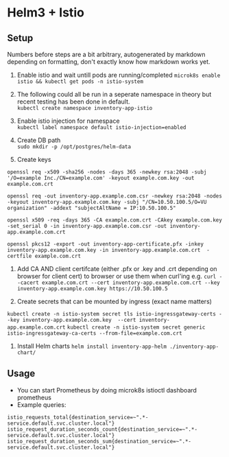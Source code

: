 # Helm3 + Istio

## Setup

Numbers before steps are a bit arbitrary, autogenerated by markdown depending on formatting, don't exactly know how markdown works yet.

1. Enable istio and wait untill pods are running/completed
`microk8s enable istio && kubectl get pods -n istio-system`

1. The following could all be run in a seperate namespace in theory but recent testing has been done in default.  
`kubectl create namespace inventory-app-istio`

1. Enable istio injection for namespace  
`kubectl label namespace default istio-injection=enabled`

1. Create DB path  
`sudo mkdir -p /opt/postgres/helm-data`

1. Create keys
```
openssl req -x509 -sha256 -nodes -days 365 -newkey rsa:2048 -subj '/O=example Inc./CN=example.com' -keyout example.com.key -out example.com.crt

openssl req -out inventory-app.example.com.csr -newkey rsa:2048 -nodes -keyout inventory-app.example.com.key -subj "/CN=10.50.100.5/O=VU organization" -addext "subjectAltName = IP:10.50.100.5"

openssl x509 -req -days 365 -CA example.com.crt -CAkey example.com.key -set_serial 0 -in inventory-app.example.com.csr -out inventory-app.example.com.crt

openssl pkcs12 -export -out inventory-app-certificate.pfx -inkey inventory-app.example.com.key -in inventory-app.example.com.crt  -certfile example.com.crt
```

1. Add CA AND client certifcate (either .pfx or .key and .crt depending on browser for client cert) to browser or use them when curl'ing e.g.
`curl --cacert example.com.crt --cert inventory-app.example.com.crt --key inventory-app.example.com.key https://10.50.100.5`

1. Create secrets that can be mounted by ingress (exact name matters)

`kubectl create -n istio-system secret tls istio-ingressgateway-certs --key inventory-app.example.com.key  --cert inventory-app.example.com.crt`
`kubectl create -n istio-system secret generic istio-ingressgateway-ca-certs --from-file=example.com.crt`

1. Install Helm charts
`helm install inventory-app-helm ./inventory-app-chart/`

## Usage

- You can start Prometheus by doing microk8s istioctl dashboard prometheus
- Example queries:
```
istio_requests_total{destination_service=~".*-service.default.svc.cluster.local"}
istio_request_duration_seconds_count{destination_service=~".*-service.default.svc.cluster.local"}
istio_request_duration_seconds_sum{destination_service=~".*-service.default.svc.cluster.local"}
```